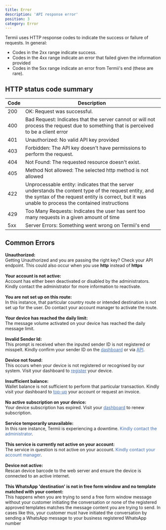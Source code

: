 ```yaml
---
title: Error 
description: 'API response error'
position: 3
category: Error
---
```


Termii uses HTTP response codes to indicate the success or failure of requests. 
In general: 
* Codes in the 2xx range indicate success.
* Codes in the 4xx range indicate an error that failed given the information provided 
* Codes in the 5xx range indicate an error from Termii's end (these are rare).


## HTTP status code summary
|  Code      | Description |
| ----------- | ----------- |
| 200   | OK: Request was successful.        |
| 400   |Bad Request:  Indicates that the server cannot or will not process the request due to something that is perceived to be a client error        |
| 401 | Unauthorized:   No valid API key provided        |
| 403  |Forbidden: The API key doesn't have permissions to perform the request.      |
| 404 | Not Found: The requested resource doesn't exist.      |
| 405 | Method Not allowed:  The selected http method is not allowed      |
| 422 |  Unprocessable entity:   indicates that the server understands the content type of the request entity, and the syntax of the request entity is correct, but it was unable to process the contained instructions  |
| 429 | Too Many Requests: Indicates the user has sent too many requests in a given amount of time|
| 5xx | Server Errors: Something went wrong on Termii's end      |

## Common Errors

<b>Unauthorized:</b> 
<br>
Getting Unauthorized and you are passing the right key? Check your API endpoint. This could also occur when you use <b>http</b> instead of <b>https</b>
<br>
<br>
<b>Your account is not active: </b> 
<br>
Account has either been deactivated or disabled by the administrators. Kindly contact the administrator for more information to reactivate.
<br>
<br>
<b>You are not set up on this route: </b>
<br>
In this instance, that particular country route or intended destination is not set up for the user. Do contact your account manager to activate the route.
<br>
<br>
<b>Your device has reached the daily limit: </b> 
<br>
The message volume activated on your device has reached the daily message limit.
<br>
<br>
<b>Invalid Sender Id: </b>
<br>
This prompt is received when the inputed sender ID is not registered or misspelt. Kindly confirm your sender ID on the <a href="https://accounts.termii.com/#/sms/sender-id-management" target="_blank" style="cursor:pointer; color:#406DAD">dashboard</a> or via <a href="https://developers.termii.com/sender-id" target="_blank" style="cursor:pointer; color:#406DAD">API</a>.
<br> 
<br> 
<b>Device not found: </b>
<br>
This occurs when your device is not registered or recognised by our system. Visit your dashboard to <a href="https://accounts.termii.com/#/devices" target="_blank" style="cursor:pointer; color:#406DAD">register</a> your device.
<br>
<br>
<b>Insufficient balance: </b>
<br>
Wallet balance is not sufficient to perform that particular transaction. Kindly visit your dashboard to <a href="https://accounts.termii.com/#/billing/fund" target="_blank" style="cursor:pointer; color:#406DAD">top-up</a> your account or request an invoice.
<br>
<br>
<b>No active subscription on your device:</b>
<br>
Your device subscription has expired. Visit your <a href="https://accounts.termii.com/#/devices" target="_blank" style="cursor:pointer; color:#406DAD">dashboard</a> to renew subscription.
<br>
<br>
<b>Service temporarily unavailable:</b>
<br>
In this rare instance, Termii is experiencing a downtime. <a id="CHATID"  style="cursor:pointer; color:#406DAD">Kindly contact the administrator</a>.
<br>
<br>
<b>This service is currently not active on your account:</b>
<br>
The service in question is not active on your account. <a id="CHATID"  style="cursor:pointer; color:#406DAD">Kindly contact your account manager</a>.
<br>
<br>
<b>Device not active:</b>
<br>
Rescan device barcode to the web server and ensure the device is connected to an active internet.
<br>
<br>
<b>This WhatsApp 'destination' is not in free form window and no template matched with your content:</b>
<br>
This happens when you are trying to send a free form window message without your customer initiating the conversation or none of the registered approved templates matches the message content you are trying to send.
In cases like this, your customer must have initiated the conversation by sending a WhatsApp message to your business registered WhatsApp number
